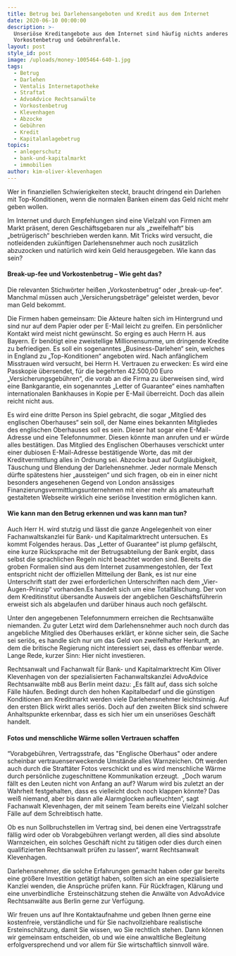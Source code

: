 ```yaml
---
title: Betrug bei Darlehensangeboten und Kredit aus dem Internet
date: 2020-06-10 00:00:00
description: >-
  Unseriöse Kreditangebote aus dem Internet sind häufig nichts anderes als
  Vorkostenbetrug und Gebührenfalle.
layout: post
style_id: post
image: /uploads/money-1005464-640-1.jpg
tags:
  - Betrug
  - Darlehen
  - Ventalis Internetapotheke
  - Straftat
  - AdvoAdvice Rechtsanwälte
  - Vorkostenbetrug
  - Klevenhagen
  - Abzocke
  - Gebühren
  - Kredit
  - Kapitalanlagebetrug
topics:
  - anlegerschutz
  - bank-und-kapitalmarkt
  - immobilien
author: kim-oliver-klevenhagen
---
```


Wer in finanziellen Schwierigkeiten steckt, braucht dringend ein Darlehen mit Top-Konditionen, wenn die normalen Banken einem das Geld nicht mehr geben wollen.

Im Internet und durch Empfehlungen sind eine Vielzahl von Firmen am Markt präsent, deren Geschäftsgebaren nur als „zweifelhaft“ bis „betrügerisch“ beschrieben werden kann. Mit Tricks wird versucht, die notleidenden zukünftigen Darlehensnehmer auch noch zusätzlich abzuzocken und natürlich wird kein Geld herausgegeben. Wie kann das sein?

#### Break-up-fee und Vorkostenbetrug – Wie geht das?

Die relevanten Stichwörter hei&szlig;en „Vorkostenbetrug“ oder „break-up-fee“. Manchmal müssen auch „Versicherungsbeträge“ geleistet werden, bevor man Geld bekommt.&nbsp;

Die Firmen haben gemeinsam: Die Akteure halten sich im Hintergrund und sind nur auf dem Papier oder per E-Mail leicht zu greifen. Ein persönlicher Kontakt wird meist nicht gewünscht. So erging es auch Herrn H. aus Bayern. Er benötigt eine zweistellige Millionensumme, um dringende Kredite zu befriedigen. Es soll ein sogenanntes „Business-Darlehen“ sein, welches in England zu „Top-Konditionen“ angeboten wird. Nach anfänglichem Misstrauen wird versucht, bei Herrn H. Vertrauen zu erwecken: Es wird eine Passkopie übersendet, für die begehrten 42.500,00 Euro „Versicherungsgebühren“, die vorab an die Firma zu überweisen sind, wird eine Bankgarantie, ein sogenanntes „Letter of Guarantee“ eines namhaften internationalen Bankhauses in Kopie per E-Mail überreicht. Doch das allein reicht nicht aus.

Es wird eine dritte Person ins Spiel gebracht, die sogar „Mitglied des englischen Oberhauses“ sein soll, der Name eines bekannten Mitgliedes des englischen Oberhauses soll es sein. Dieser hat sogar eine E-Mail-Adresse und eine Telefonnummer. Diesen könnte man anrufen und er würde alles bestätigen. Das Mitglied des Englischen Oberhauses verschickt unter einer dubiosen E-Mail-Adresse bestätigende Worte, das mit der Kreditvermittlung alles in Ordnung sei. Abzocke baut auf Gutgläubigkeit, Täuschung und Blendung der Darlehensnehmer. Jeder normale Mensch dürfte spätestens hier „aussteigen“ und sich fragen, ob ein in einer nicht besonders angesehenen Gegend von London ansässiges Finanzierungsvermittlungsunternehmen mit einer mehr als amateurhaft gestalteten Webseite wirklich eine seriöse Investition ermöglichen kann.

#### Wie kann man den Betrug erkennen und was kann man tun?

Auch Herr H. wird stutzig und lässt die ganze Angelegenheit von einer Fachanwaltskanzlei für Bank- und Kapitalmarktrecht untersuchen. Es kommt Folgendes heraus. Das „Letter of Guarantee“ ist plump gefälscht, eine kurze Rücksprache mit der Betrugsabteilung der Bank ergibt, dass selbst die sprachlichen Regeln nicht beachtet worden sind. Bereits die groben Formalien sind aus dem Internet zusammengestohlen, der Text entspricht nicht der offiziellen Mitteilung der Bank, es ist nur eine Unterschrift statt der zwei erforderlichen Unterschriften nach dem „Vier-Augen-Prinzip“ vorhanden.Es handelt sich um eine Totalfälschung. Der von dem Kreditinstitut übersandte Ausweis der angeblichen Geschäftsführerin erweist sich als abgelaufen und darüber hinaus auch noch gefälscht.

Unter den angegebenen Telefonnummern erreichen die Rechtsanwälte niemanden. Zu guter Letzt wird dem Darlehensnehmer auch noch durch das angebliche Mitglied des Oberhauses erklärt, er könne sicher sein, die Sache sei seriös, es handle sich nur um das Geld von zweifelhafter Herkunft, an dem die britische Regierung nicht interessiert sei, dass es offenbar werde. Lange Rede, kurzer Sinn: Hier nicht investieren.

Rechtsanwalt und Fachanwalt für Bank- und Kapitalmarktrecht Kim Oliver Klevenhagen von der spezialisierten Fachanwaltskanzlei AdvoAdvice Rechtsanwälte mbB aus Berlin meint dazu: „Es fällt auf, dass sich solche Fälle häufen. Bedingt durch den hohen Kapitalbedarf und die günstigen Konditionen am Kreditmarkt werden viele Darlehensnehmer leichtsinnig. Auf den ersten Blick wirkt alles seriös. Doch auf den zweiten Blick sind schwere Anhaltspunkte erkennbar, dass es sich hier um ein unseriöses Geschäft handelt.

#### Fotos und menschliche Wärme sollen Vertrauen schaffen

“Vorabgebühren, Vertragsstrafe, das "Englische Oberhaus" oder andere scheinbar vertrauenserweckende Umstände alles Warnzeichen. Oft werden auch durch die Straftäter Fotos verschickt und es wird menschliche Wärme durch persönliche zugeschnittene Kommunikation erzeugt. &nbsp;„Doch warum fällt es den Leuten nicht von Anfang an auf? Warum wird bis zuletzt an der Wahrheit festgehalten, dass es vielleicht doch noch klappen könnte? Das wei&szlig; niemand, aber bis dann alle Alarmglocken aufleuchten“, sagt Fachanwalt Klevenhagen, der mit seinem Team bereits eine Vielzahl solcher Fälle auf dem Schreibtisch hatte.

Ob es nun Sollbruchstellen im Vertrag sind, bei denen eine Vertragsstrafe fällig wird oder ob Vorabgebühren verlangt werden, all dies sind absolute Warnzeichen, ein solches Geschäft nicht zu tätigen oder dies durch einen qualifizierten Rechtsanwalt prüfen zu lassen“, warnt Rechtsanwalt Klevenhagen.

Darlehensnehmer, die solche Erfahrungen gemacht haben oder gar bereits eine grö&szlig;ere Investition getätigt haben, sollten sich an eine spezialisierte Kanzlei wenden, die Ansprüche prüfen kann. Für Rückfragen, Klärung und eine unverbindliche&nbsp; Ersteinschätzung stehen die Anwälte von AdvoAdvice Rechtsanwälte aus Berlin gerne zur Verfügung.

Wir freuen uns auf Ihre Kontaktaufnahme und geben Ihnen gerne eine kostenfreie, verständliche und für Sie nachvollziehbare realistische Ersteinschätzung, damit Sie wissen, wo Sie rechtlich stehen. Dann können wir gemeinsam entscheiden, ob und wie eine anwaltliche Begleitung erfolgversprechend und vor allem für Sie wirtschaftlich sinnvoll wäre.

&nbsp;